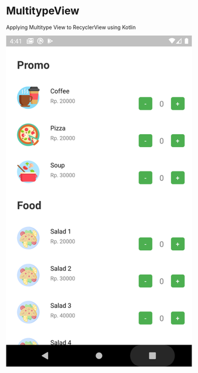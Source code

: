 # MultitypeView
Applying Multitype View to RecyclerView using Kotlin

![alt text](https://github.com/rizkikurniaa/MultitypeView/blob/master/app/src/main/res/drawable/ss.png?raw=true=250x)
